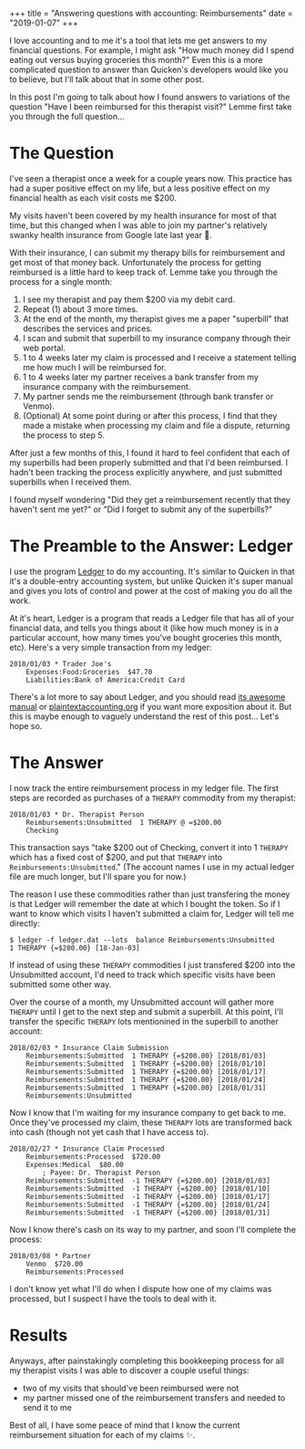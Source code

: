 +++
title = "Answering questions with accounting: Reimbursements"
date = "2019-01-07"
+++

I love accounting and to me it's a tool that lets me get answers to my financial questions. For example, I might ask "How much money did I spend eating out versus buying groceries this month?" Even this is a more complicated question to answer than Quicken's developers would like you to believe, but I'll talk about that in some other post.

In this post I'm going to talk about how I found answers to variations of the question "Have I been reimbursed for this therapist visit?" Lemme first take you through the full question…

# The Question

I've seen a therapist once a week for a couple years now. This practice has had a super positive effect on my life, but a less positive effect on my financial health as each visit costs me $200.

My visits haven't been covered by my health insurance for most of that time, but this changed when I was able to join my partner's relatively swanky health insurance from Google late last year 🎉.

With their insurance, I can submit my therapy bills for reimbursement and get most of that money back. Unfortunately the process for getting reimbursed is a little hard to keep track of. Lemme take you through the process for a single month:

1. I see my therapist and pay them $200 via my debit card.
2. Repeat (1) about 3 more times.
3. At the end of the month, my therapist gives me a paper "superbill" that describes the services and prices.
4. I scan and submit that superbill to my insurance company through their web portal.
5. 1 to 4 weeks later my claim is processed and I receive a statement telling me how much I will be reimbursed for.
6. 1 to 4 weeks later my partner receives a bank transfer from my insurance company with the reimbursement.
7. My partner sends me the reimbursement (through bank transfer or Venmo).
8. (Optional) At some point during or after this process, I find that they made a mistake when processing my claim and file a dispute, returning the process to step 5.

After just a few months of this, I found it hard to feel confident that each of my superbills had been properly submitted and that I'd been reimbursed. I hadn't been tracking the process explicitly anywhere, and just submitted superbills when I received them.

I found myself wondering "Did they get a reimbursement recently that they haven't sent me yet?" or "Did I forget to submit any of the superbills?"

# The Preamble to the Answer: Ledger

I use the program [Ledger](https://www.ledger-cli.org) to do my accounting. It's similar to Quicken in that it's a double-entry accounting system, but unlike Quicken it's super manual and gives you lots of control and power at the cost of making you do all the work.

At it's heart, Ledger is a program that reads a Ledger file that has all of your financial data, and tells you things about it (like how much money is in a particular account, how many times you've bought groceries this month, etc). Here's a very simple transaction from my ledger:

```text
2018/01/03 * Trader Joe's
    Expenses:Food:Groceries  $47.70
    Liabilities:Bank of America:Credit Card
```

There's a lot more to say about Ledger, and you should read [its awesome manual](https://www.ledger-cli.org/3.0/doc/ledger3.html) or [plaintextaccounting.org](https://plaintextaccounting.org/) if you want more exposition about it. But this is maybe enough to vaguely understand the rest of this post… Let's hope so.

# The Answer

I now track the entire reimbursement process in my ledger file. The first steps are recorded as purchases of a `THERAPY` commodity from my therapist:

```text
2018/01/03 * Dr. Therapist Person
    Reimbursements:Unsubmitted  1 THERAPY @ =$200.00
    Checking
```

This transaction says "take $200 out of Checking, convert it into 1 `THERAPY` which has a fixed cost of $200, and put that `THERAPY` into `Reimbursements:Unsubmitted`." (The account names I use in my actual ledger file are much longer, but I'll spare you for now.)

The reason I use these commodities rather than just transfering the money is that Ledger will remember the date at which I bought the token. So if I want to know which visits I haven't submitted a claim for, Ledger will tell me directly:

```text
$ ledger -f ledger.dat --lots  balance Reimbursements:Unsubmitted
1 THERAPY {=$200.00} [18-Jan-03]
```

If instead of using these `THERAPY` commodities I just transfered $200 into the Unsubmitted account, I'd need to track which specific visits have been submitted some other way.

Over the course of a month, my Unsubmitted account will gather more `THERAPY` until I get to the next step and submit a superbill. At this point, I'll transfer the specific `THERAPY` lots mentionined in the superbill to another account:

```text
2018/02/03 * Insurance Claim Submission
    Reimbursements:Submitted  1 THERAPY {=$200.00} [2018/01/03]
    Reimbursements:Submitted  1 THERAPY {=$200.00} [2018/01/10]
    Reimbursements:Submitted  1 THERAPY {=$200.00} [2018/01/17]
    Reimbursements:Submitted  1 THERAPY {=$200.00} [2018/01/24]
    Reimbursements:Submitted  1 THERAPY {=$200.00} [2018/01/31]
    Reimbursements:Unsubmitted
```

Now I know that I'm waiting for my insurance company to get back to me. Once they've processed my claim, these `THERAPY` lots are transformed back into cash (though not yet cash that I have access to).

```text
2018/02/27 * Insurance Claim Processed
    Reimbursements:Processed  $720.00
    Expenses:Medical  $80.00
        ; Payee: Dr. Therapist Person
    Reimbursements:Submitted  -1 THERAPY {=$200.00} [2018/01/03]
    Reimbursements:Submitted  -1 THERAPY {=$200.00} [2018/01/10]
    Reimbursements:Submitted  -1 THERAPY {=$200.00} [2018/01/17]
    Reimbursements:Submitted  -1 THERAPY {=$200.00} [2018/01/24]
    Reimbursements:Submitted  -1 THERAPY {=$200.00} [2018/01/31]
```

Now I know there's cash on its way to my partner, and soon I'll complete the process:

```text
2018/03/08 * Partner
    Venmo  $720.00
    Reimbursements:Processed
```

I don't know yet what I'll do when I dispute how one of my claims was processed, but I suspect I have the tools to deal with it.

# Results

Anyways, after painstakingly completing this bookkeeping process for all my therapist visits I was able to discover a couple useful things:

* two of my visits that should've been reimbursed were not
* my partner missed one of the reimbursement transfers and needed to send it to me

Best of all, I have some peace of mind that I know the current reimbursement situation for each of my claims ✨.
